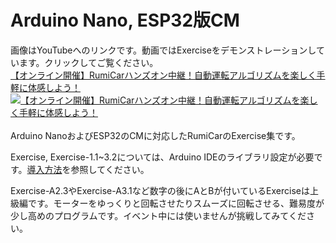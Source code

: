 # Arduino Nano, ESP32版CM
画像はYouTubeへのリンクです。動画ではExerciseをデモンストレーションしています。クリックしてご覧ください。<br>
[【オンライン開催】RumiCarハンズオン中継！自動運転アルゴリズムを楽しく手軽に体感しよう！](https://youtu.be/99zH73B8NUo)<br>
[![【オンライン開催】RumiCarハンズオン中継！自動運転アルゴリズムを楽しく手軽に体感しよう！](http://img.youtube.com/vi/99zH73B8NUo/0.jpg)](http://www.youtube.com/watch?v=99zH73B8NUo)<br><br>
Arduino NanoおよびESP32のCMに対応したRumiCarのExercise集です。

Exercise, Exercise-1.1~3.2については、Arduino IDEのライブラリ設定が必要です。[導入方法](./Libraries/README.md)を参照してください。

Exercise-A2.3やExercise-A3.1など数字の後にAとBが付いているExerciseは上級編です。モーターをゆっくりと回転させたりスムーズに回転させる、難易度が少し高めのプログラムです。イベント中には使いませんが挑戦してみてください。
